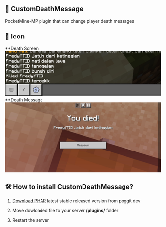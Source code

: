 ## 🎁 CustomDeathMessage

PocketMine-MP plugin that can change player death messages

## 📸 Icon
**Death Screen
<a align="center"><img src="https://github.com/Bad4Second/CustomDeathMessage/blob/main/foto1.jpg"></a>
**Death Message
<a align="center"><img src="https://github.com/Bad4Second/CustomDeathMessage/blob/main/foto2.jpg"></a>

## 🛠 How to install CustomDeathMessage?

1) [Download PHAR](https://poggit.pmmp.io/ci/Bad4Second/CustomDeathMessage/CustomDeathMessage) latest stable released version from poggit dev

2) Move dowloaded file to your server **/plugins/** folder

3) Restart the server

